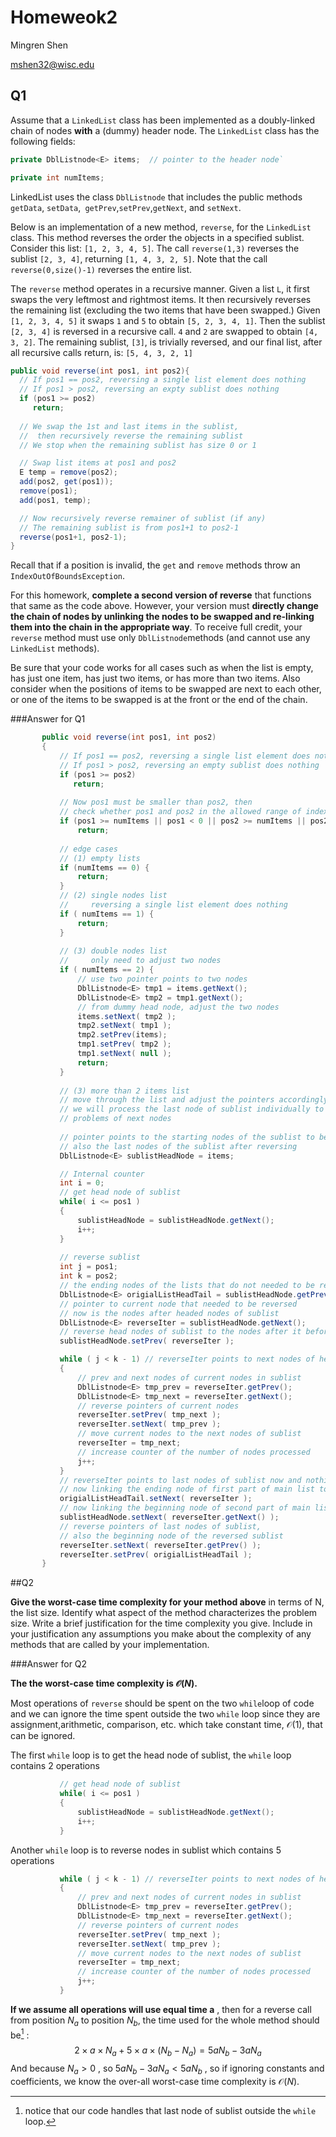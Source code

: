 # Homeweok2

Mingren Shen 

mshen32@wisc.edu

## Q1

Assume that a `LinkedList` class has been implemented as a doubly-linked chain of nodes **with** a (dummy) header node. The `LinkedList` class has the following fields:

```Java
private DblListnode<E> items;  // pointer to the header node`

private int numItems;
```

LinkedList uses the class `DblListnode` that includes the public methods `getData`, `setData`,` getPrev`,`setPrev`,`getNext`, and `setNext`.

Below is an implementation of a new method, `reverse`, for the `LinkedList` class. This method reverses the order the objects in a specified sublist. Consider this list: `[1, 2, 3, 4, 5]`. The call `reverse(1,3)` reverses the sublist `[2, 3, 4]`, returning `[1, 4, 3, 2, 5]`. Note that the call `reverse(0,size()-1)` reverses the entire list.

The `reverse` method operates in a recursive manner. Given a list `L`, it first swaps the very leftmost and rightmost items. It then recursively reverses the remaining list (excluding the two items that have been swapped.) Given `[1, 2, 3, 4, 5]` it swaps `1` and `5` to obtain `[5, 2, 3, 4, 1]`. Then the sublist `[2, 3, 4]` is reversed in a recursive call. `4` and `2` are swapped to obtain `[4, 3, 2]`. The remaining sublist, `[3]`, is trivially reversed, and our final list, after all recursive calls return, is: `[5, 4, 3, 2, 1]`

```Java
public void reverse(int pos1, int pos2){
  // If pos1 == pos2, reversing a single list element does nothing
  // If pos1 > pos2, reversing an expty sublist does nothing
  if (pos1 >= pos2)
     return;
									
  // We swap the 1st and last items in the sublist,
  //  then recursively reverse the remaining sublist
  // We stop when the remaining sublist has size 0 or 1

  // Swap list items at pos1 and pos2
  E temp = remove(pos2);
  add(pos2, get(pos1));
  remove(pos1);
  add(pos1, temp);

  // Now recursively reverse remainer of sublist (if any)
  // The remaining sublist is from pos1+1 to pos2-1
  reverse(pos1+1, pos2-1);
}
```

Recall that if a position is invalid, the `get` and `remove` methods throw an `IndexOutOfBoundsException`.

For this homework, **complete a second version of reverse** that functions that same as the code above. However, your version must **directly change the chain of nodes by unlinking the nodes to be swapped and re-linking them into the chain in the appropriate way**. To receive full credit, your `reverse` method must use only `DblListnode`methods (and cannot use any `LinkedList` methods).

Be sure that your code works for all cases such as when the list is empty, has just one item, has just two items, or has more than two items. Also consider when the positions of items to be swapped are next to each other, or one of the items to be swapped is at the front or the end of the chain.

###Answer for Q1

```java
	   public void reverse(int pos1, int pos2) 
	   {
		   // If pos1 == pos2, reversing a single list element does nothing
		   // If pos1 > pos2, reversing an empty sublist does nothing
		   if (pos1 >= pos2)
		      return;
		   
		   // Now pos1 must be smaller than pos2, then
		   // check whether pos1 and pos2 in the allowed range of index (0 ~ numItems-1)
		   if (pos1 >= numItems || pos1 < 0 || pos2 >= numItems || pos2 < 0 )
			   return;
		   
		   // edge cases
		   // (1) empty lists
		   if (numItems == 0) {
			   return;
		   }
		   // (2) single nodes list
		   //     reversing a single list element does nothing
		   if ( numItems == 1) {
			   return;
		   }
		   
		   // (3) double nodes list 
		   //     only need to adjust two nodes
		   if ( numItems == 2) {
			   // use two pointer points to two nodes
			   DblListnode<E> tmp1 = items.getNext();
			   DblListnode<E> tmp2 = tmp1.getNext();
			   // from dummy head node, adjust the two nodes
			   items.setNext( tmp2 );
			   tmp2.setNext( tmp1 );
			   tmp2.setPrev(items);
			   tmp1.setPrev( tmp2 );
			   tmp1.setNext( null );
			   return;
		   }
		   
		   // (3) more than 2 items list
		   // move through the list and adjust the pointers accordingly
		   // we will process the last node of sublist individually to avoid null 
		   // problems of next nodes
		   
		   // pointer points to the starting nodes of the sublist to be reversed
		   // also the last nodes of the sublist after reversing
		   DblListnode<E> sublistHeadNode = items;

		   // Internal counter
		   int i = 0;
		   // get head node of sublist
		   while( i <= pos1 ) 
		   {
			   sublistHeadNode = sublistHeadNode.getNext();
			   i++;
		   } 
		   
		   // reverse sublist
		   int j = pos1;
		   int k = pos2;
		   // the ending nodes of the lists that do not needed to be reversed
		   DblListnode<E> origialListHeadTail = sublistHeadNode.getPrev();	
		   // pointer to current node that needed to be reversed
		   // now is the nodes after headed nodes of sublist
		   DblListnode<E> reverseIter = sublistHeadNode.getNext();
		   // reverse head nodes of sublist to the nodes after it before reversing
		   sublistHeadNode.setPrev( reverseIter );

		   while ( j < k - 1) // reverseIter points to next nodes of head nodes of sublist
		   {                  
			   // prev and next nodes of current nodes in sublist
			   DblListnode<E> tmp_prev = reverseIter.getPrev();
			   DblListnode<E> tmp_next = reverseIter.getNext();
			   // reverse pointers of current nodes
			   reverseIter.setPrev( tmp_next );
			   reverseIter.setNext( tmp_prev );
			   // move current nodes to the next nodes of sublist
			   reverseIter = tmp_next;
			   // increase counter of the number of nodes processed 
			   j++;
		   }
		   // reverseIter points to last nodes of sublist now and nothing done on it now
		   // now linking the ending node of first part of main list to sublist
		   origialListHeadTail.setNext( reverseIter );
		   // now linking the beginning node of second part of main list to sublist
		   sublistHeadNode.setNext( reverseIter.getNext() );
		   // reverse pointers of last nodes of sublist, 
		   // also the beginning node of the reversed sublist 
		   reverseIter.setNext( reverseIter.getPrev() );
		   reverseIter.setPrev( origialListHeadTail );
	   }
```





##Q2

**Give the worst-case time complexity for your method above** in terms of N, the list size. Identify what aspect of the method characterizes the problem size. Write a brief justification for the time complexity you give. Include in your justification any assumptions you make about the complexity of any methods that are called by your implementation.

###Answer for Q2

**The the worst-case time complexity is $\mathcal{O}(N)$.**

Most operations of `reverse` should be spent on the two `while`loop of code and we can ignore the time spent outside the two `while` loop since they are assignment,arithmetic, comparison, etc. which take constant time, $\mathcal{O}(1)$, that can be ignored.

The first `while` loop is to get the head node of sublist, the `while` loop contains 2 operations

```java
		   // get head node of sublist
		   while( i <= pos1 ) 
		   {
			   sublistHeadNode = sublistHeadNode.getNext();
			   i++;
		   } 
```

Another `while` loop is to reverse nodes in sublist which contains 5 operations

```java
		   while ( j < k - 1) // reverseIter points to next nodes of head nodes of sublist
		   {                  
			   // prev and next nodes of current nodes in sublist
			   DblListnode<E> tmp_prev = reverseIter.getPrev();
			   DblListnode<E> tmp_next = reverseIter.getNext();
			   // reverse pointers of current nodes
			   reverseIter.setPrev( tmp_next );
			   reverseIter.setNext( tmp_prev );
			   // move current nodes to the next nodes of sublist
			   reverseIter = tmp_next;
			   // increase counter of the number of nodes processed 
			   j++;
		   }
```

**If we assume all operations will use equal time a**  , then for a reverse call from position $N_a$ to position $N_b$, the time used for the whole method should be[^1] : 
$$
2 \times a \times N_a + 5 \times a \times ( N_b - N_a) =  5aN_b - 3aN_a
$$
And because $N_a \gt 0$ , so $5aN_b - 3aN_a < 5aN_b$ , so if ignoring constants and coefficients, we know the over-all worst-case time complexity is $\mathcal{O}(N)$.



[^1]: notice that our code handles that last node of sublist outside the `while` loop.